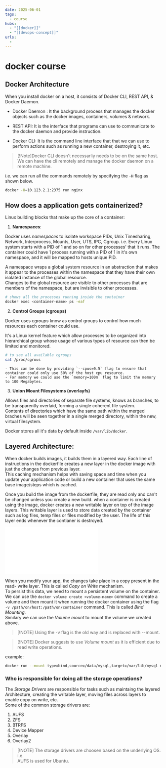 ```yaml
---
date: 2025-06-01
tags:
  - course
hubs:
  - "[[docker]]"
  - "[[devops-concept]]"
urls:
  -
---
```


# docker course

## Docker Architecture

When you install docker on a host, it consists of Docker CLI, REST API, & Docker
Daemon.

- Docker Daemon : It the background process that manages the docker objects such
  as the docker images, containers, volumes & network.

- REST API: It is the interface that programs can use to communicate to the
  docker daemon and provide instruction.

- Docker CLI: It is the command line interface that that we can use to perform
  actions such as running a new container, destroying it, etc.

> [!Note]Docker CLI doesn't necessarliy needs to be on the same host. We can
> have the cli remotely and manage the docker daemon on a remote machine.

i.e. we can run all the commands remotely by specifying the `-H` flag as shown
below.

```bash
docker -H=10.123.2.1:2375 run nginx
```

## How does a application gets containerized?

Linux building blocks that make up the core of a container:

1. **Namespaces**:

Docker uses _namespaces_ to isolate workspace PIDs, Unix Timesharing, Network,
Interprocess, Mounts, User, UTS, IPC, Cgroup. i.e. Every Linux system starts
with a PID of 1 and so on for other processes' that it runs. The container could
have 1 process running with a PID of 1 in it's own namespace, and it will be
mapped to hosts unique PID.

A namespace wraps a global system resource in an abstraction that makes it
appear to the processes within the namespace that they have their own isolated
instance of the global resource.  
Changes to the global resource are visible to other processes that are members
of the namespace, but are invisible to other processes.

```bash
# shows all the processes running inside the container
docker exec <container-name> ps -eaf
```

2. **Control Groups (cgroups)**

Docker uses _cgroups_ know as control groups to control how much resources each
container could use.

It's a Linux kernel feature which allow processes to be organized into
hierarchical group whose usage of various types of resource can then be limited
and monitored.

```bash
# to see all available cgroups
cat /proc/cgrous
```

    - This can be done by providing `--cpus=0.5` flag to ensure that container could only use 50% of the host cpu resource.
    - For memory we could use the `memory=100m` flag to limit the memory to 100 Megabytes.

3. **Union Mount Filesystems (overlayfs)**

Allows files and directories of separate file systems, knows as branches, to be
transparently overlaid, forming a single coherent file system.  
Contents of directories which have the same path within the merged braches will
be seen together in a single merged directory, within the new, virtual
filesystem.

Docker stores all it's data by default inside `/var/lib/docker`.

## Layered Architecture:

When docker builds images, it builds them in a layered way. Each line of
instructions in the dockerfile creates a new layer in the docker image with just
the changes from previous layer.  
This caching mechanism helps with saving space and time when you update your
application code or build a new container that uses the same base image/steps
which is cached.

Once you build the image from the dockerfile, they are read only and can't be
changed unless you create a new build. when a container is created using the
image, docker creates a new writable layer on top of the image layers. This
writable layer is used to store data created by the container such as log files,
temp files or files modified by the user. The life of this layer ends whenever
the contianer is destroyed.

![Layers-representation](../Excalidraw/docker-layers.excalidraw.md)

When you modify your app, the changes take place in a copy present in the read-
write layer. This is called _Copy on Write_ mechanism.  
To persist this data, we need to mount a persistent volume on the container. We
can use the `docker volume create <volume-name>` command to create a volume and
then mount it when running the docker container using the flag
`-v /path/on/host:/path/on/container` command. This is called _Bind Mounting_.  
Similary we can use the _Volume mount_ to mount the volume we created above.

> [!NOTE] Using the -v flag is the old way and is replaced with --mount.

> [!NOTE] Docker suggests to use _Volume mount_ as it is efficient due to read
> write operations.

example:

```bash
docker run --mount type=bind,source=/data/mysql,target=/var/lib/mysql mysql
```

### Who is responsible for doing all the storage operations?

The _Storage Drivers_ are responsible for tasks such as maintaing the layered
Architecture, creating the writable layer, moving files across layers to enable
copy on write, etc.  
Some of the common storage drivers are:

1. AUFS
2. ZFS
3. BTRFS
4. Device Mapper
5. Overlay
6. Overlay2

> [!NOTE] The storage drivers are choosen based on the underlying OS. i.e.  
> AUFS is used for Ubuntu.
